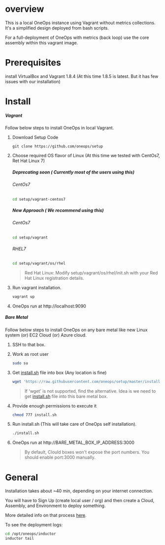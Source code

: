 overview
=====

This is a local OneOps instance using Vagrant without metrics collections.  It's a simplified design deployed from bash scripts.  

For a full-deployment of OneOps with metrics (back loop) use the core assembly within this vagrant image.

Prerequisites
=======

install VirtualBox and Vagrant 1.8.4 (At this time 1.8.5 is latest. But it has few issues with our installation)


Install
=======

##### Vagrant
Follow below steps to install OneOps in local Vagrant.

1. Download Setup Code
	```
	git clone https://github.com/oneops/setup
	```

2. Choose required OS flavor of Linux (At this time we tested with CentOs7, Ret Hat Linux 7)
    ##### Deprecating soon ( Currently most of the users using this)
    ###### CentOs7
	```bash
	cd setup/vagrant-centos7
	```
    ##### New Approach ( We recommend using this)
    ###### CentOs7
	```bash
	cd setup/vagrant
	```
	###### RHEL7
	```bash
	cd setup/vagrant/os/rhel
	```
	
	> Red Hat Linux: Modify setup/vagrant/os/rhel/init.sh with your Red Hat Linux registration details.

3. Run vagrant installation.
	```bash
	vagrant up 
	```

4. OneOps run at http://localhost:9090

##### Bare Metal
Follow below steps to install OneOps on any bare metal like new Linux system (or) EC2 Cloud (or) Azure cloud.

1. SSH to that box.
2. Work as root user
	```bash
	sudo su
	```

3. Get [install.sh](https://github.com/oneops/setup/blob/master/install.sh) file into box (Any location is fine)
	```bash
	wget 'https://raw.githubusercontent.com/oneops/setup/master/install.sh'
	```
    > If 'wget' is not supported, find the alternative. Idea is we need to get [install.sh](https://github.com/oneops/setup/blob/master/install.sh) file into this bare metal box.
    
4. Provide enough permissions to execute it
	```bash
	chmod 777 install.sh
	```

5. Run install.sh (This will take care of OneOps self installation).
	```bash
	./install.sh
	```

6. OneOps run at http://BARE_METAL_BOX_IP_ADDRESS:3000
	> By default, Clould boxes won't expose the port numbers. You should enable port:3000 manually.

General
=======

Installation takes about ~40 min, depending on your internet connection.

You will have to Sign Up (create local user / org) and then create a Cloud, Assembly, and Environment to deploy something.

More detailed info on that process [here](http://oneops.github.io/admin/getting-started/#installing-vagrant-image).

To see the deployment logs:

```bash
cd /opt/oneops/inductor
inductor tail
```
